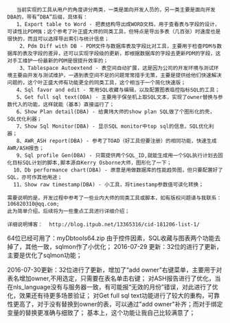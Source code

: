        当前实现的工具从用户的角度讲分两类，一类是面向开发人员的，另一类主要是面向开发DBA的，带有”DBA”后缀，具体有：
       1、Export table to Word - 把表结构导出成WORD文档，用于查看表与字段的设计，可读性比PDM强；这个参考了叶正盛大师的同类工具，但特点是导出多表（几百张）时速度也是很快的，而且可以选择导出索引与统计信息；
        2、Pdm Diff with DB - PDM文件与数据库表及字段比对工具，主要用于检查PDM与数据库的表及字段的差异，还可以实现字段级的更新，即根据数据库的字段去更新PDM的字段，这对手工维护一份最新的PDM是很提升效率的；
        3、Tablespace Autoextend - 表空间自动扩展，这是因为公司的开发环境与测试环境主要由开发与测试维护，一遇到表空间不足的问题常常措手无策，主要是提供给他们快速解决问题的，这个叶正盛大师有功能更全的同类工具，这个相当于一个简化快速版；
       4、Sql favor and edit - 常用SQL收藏与编辑，以及配置图表临控指标SQL的工具；
       5、Get full sql text(DBA) - 主要用于保垒机上取SQL文本，实现了owner替换与参数代入的功能，这样就能（基本）直接运行了；
       6、Show Plan detail(DBA) - 给黄玮大师的show plan SQL做了个图形化的壳，SQL优化利器；
       7、Show Sql Monitor(DBA) - 显示SQL monitor中top sql的信息，SQL优化利器；
       8、AWR_ASH report(DBA) - 参考了TOAD（好工具但要注册）的相同功能，快速生成AWR/ASH报告；
       9、Sql profile Gen(DBA) - 只需提供两个SQL_ID,就能生成用一个SQL执行计划去固化目标SQL计划的脚本,脚本源自Kerry Osborne大师，图形化了一下；
      10、Db performance chart(DBA) - 原意是用做数据库的性能趋势图，但只要配置好了SQL，亦可作其他用途；
      11、Show raw timestamp(DBA) - 小工具，将timestamp参数值可读化转换；

    需要说明的是，开发过程中参考了一些业内大师的同类工具或脚本，如有版权问题请与我联系：106820310@qq.com;    
    此为简单介绍，后续将为一些重点工具进行详细介绍；
    
    详细说明博客：  http://blog.itpub.net/13365316/cid-181206-list-1/
    
  64位已经可用了：myDbtools64.zip    由于控件因素，SQL收藏与图表两个功能去掉了，其他一致，sqlmon作了小优化；
   2016-07-29 更新：32位的进行了更新，主要是优化了sqlmon功能；

  2016-07-30更新：32位进行了更新，增加了“add owner”右键菜单，主要用于对表名增加owner,不用选定，只需要在表名单击右键；
                               对ASH报告进行了优化，当在nls_language没有与服务器一致，有可能报“无效的月份”错误，对此进行了优化，效果还有待更多场景验证；
                               对Get full sql text功能进行了较大的重构，可靠性更高了，对于没有替换到owner的表，可以通过"add owner"补齐；而对于绑定变量的替换更准确与细致了；
                                基本上，这个功能让我自己比较满意了；
